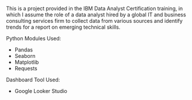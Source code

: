 This is a project provided in the IBM Data Analyst Certification training, in which I assume the role of a data analyst hired by a global IT and business consulting services firm to collect data from various sources and identify trends for a report on emerging technical skills.

Python Modules Used:
  - Pandas
  - Seaborn
  - Matplotlib
  - Requests

Dashboard Tool Used:
  - Google Looker Studio
